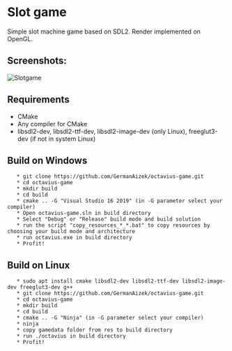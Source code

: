# Slot game
Simple slot machine game based on SDL2.
Render implemented on OpenGL.

Screenshots:
----------
![Slotgame](https://germanaizek.github.io/screens/octavius.png "Slotgame")

Requirements
----------
  - CMake
  - Any compiler for CMake
  - libsdl2-dev, libsdl2-ttf-dev, libsdl2-image-dev (only Linux), freeglut3-dev (if not in system Linux)

Build on Windows
----------
       * git clone https://github.com/GermanAizek/octavius-game.git
       * cd octavius-game
       * mkdir build
       * cd build
       * cmake .. -G "Visual Studio 16 2019" (in -G parameter select your compiler)
       * Open octavius-game.sln in build directory
       * Select "Debug" or "Release" build mode and build solution
       * run the script "copy_resources_*_*.bat" to copy resources by choosing your build mode and architecture
       * run octavius.exe in build directory
       * Profit!
       
Build on Linux
----------
       * sudo apt install cmake libsdl2-dev libsdl2-ttf-dev libsdl2-image-dev freeglut3-dev g++
       * git clone https://github.com/GermanAizek/octavius-game.git
       * cd octavius-game
       * mkdir build
       * cd build
       * cmake .. -G "Ninja" (in -G parameter select your compiler)
       * ninja
       * copy gamedata folder from res to build directory
       * run ./octavius in build directory
       * Profit!
